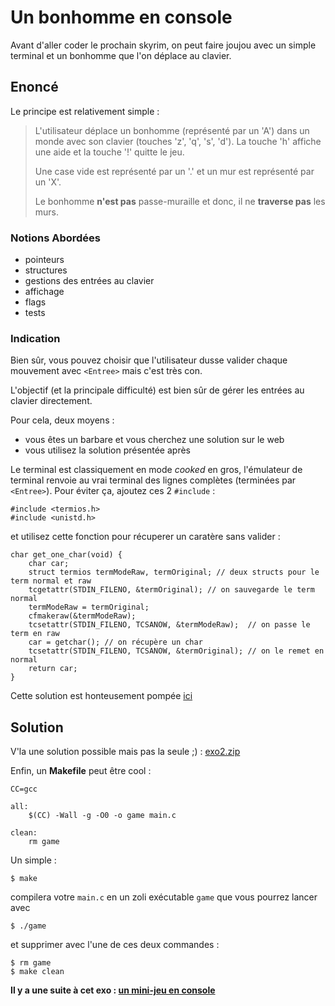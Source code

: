 # Un bonhomme en console

Avant d'aller coder le prochain skyrim, on peut faire joujou avec un simple terminal et un bonhomme que l'on déplace au clavier.


## Enoncé

Le principe est relativement simple :

> L'utilisateur déplace un bonhomme (représenté par un 'A') dans un monde avec son clavier (touches 'z', 'q', 's', 'd'). 
> La touche 'h' affiche une aide et la touche '!' quitte le jeu.
> 
> Une case vide est représenté par un '.' et un mur est représenté par un 'X'.
> 
> Le bonhomme __n'est pas__ passe-muraille et donc, il ne __traverse pas__ les murs.

### Notions Abordées

- pointeurs
- structures
- gestions des entrées au clavier
- affichage
- flags 
- tests

### Indication

Bien sûr, vous pouvez choisir que l'utilisateur dusse valider chaque mouvement avec `<Entree>` mais c'est très con.

L'objectif (et la principale difficulté) est bien sûr de gérer les entrées au clavier directement.

Pour cela, deux moyens :

- vous êtes un barbare et vous cherchez une solution sur le web
- vous utilisez la solution présentée après

Le terminal est classiquement en mode _cooked_ en gros, l'émulateur de terminal renvoie au vrai terminal des lignes complètes (terminées par `<Entree>`).
Pour éviter ça, ajoutez ces 2 `#include` :

    #include <termios.h>
    #include <unistd.h>

et utilisez cette fonction pour récuperer un caratère sans valider :


    char get_one_char(void) {
        char car;
        struct termios termModeRaw, termOriginal; // deux structs pour le term normal et raw
        tcgetattr(STDIN_FILENO, &termOriginal); // on sauvegarde le term normal
        termModeRaw = termOriginal;
        cfmakeraw(&termModeRaw);
        tcsetattr(STDIN_FILENO, TCSANOW, &termModeRaw);  // on passe le term en raw
        car = getchar(); // on récupère un char
        tcsetattr(STDIN_FILENO, TCSANOW, &termOriginal); // on le remet en normal
        return car;
    }

Cette solution est honteusement pompée [ici](http://www.geek-moutarde.fr/2010/12/comment-saisir-un-caractere-dans-un-programme-c-sans-devoir-valider-avec-la-touche-entree/)

## Solution

V'la une solution possible mais pas la seule ;) : [exo2.zip](http://matael.org/~matael/exos/exo2.zip)

Enfin, un __Makefile__ peut être cool :


    CC=gcc

    all:
        $(CC) -Wall -g -O0 -o game main.c

    clean:
        rm game

Un simple :

    $ make

compilera votre `main.c` en un zoli exécutable `game` que vous pourrez lancer avec 

    $ ./game

et supprimer avec l'une de ces deux commandes :

    $ rm game
    $ make clean

__Il y a une suite à cet exo : [un mini-jeu en console](/?n=exo2bis)__
